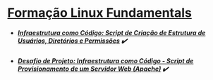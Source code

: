 # [Formação Linux Fundamentals](https://web.dio.me/track/formacao-linux-fundamentals)
- ##### [Infraestrutura como Código: Script de Criação de Estrutura de Usuários, Diretórios e Permissões](https://web.dio.me/project/infraestrutura-como-codigo-script-de-criacao-de-estrutura-de-usuarios-diretorios-e-permissoes/learning/c83c768d-0350-4503-84dc-de52f1e9bd8d) :heavy_check_mark:
- ##### [Desafio de Projeto: Infraestrutura como Código - Script de Provisionamento de um Servidor Web (Apache)](https://web.dio.me/project/infraestrutura-como-codigo-script-de-provisionamento-de-um-servidor-web-apache/learning/29d22f7e-e72c-4a50-8b25-a9af4a3a8471) :heavy_check_mark:

